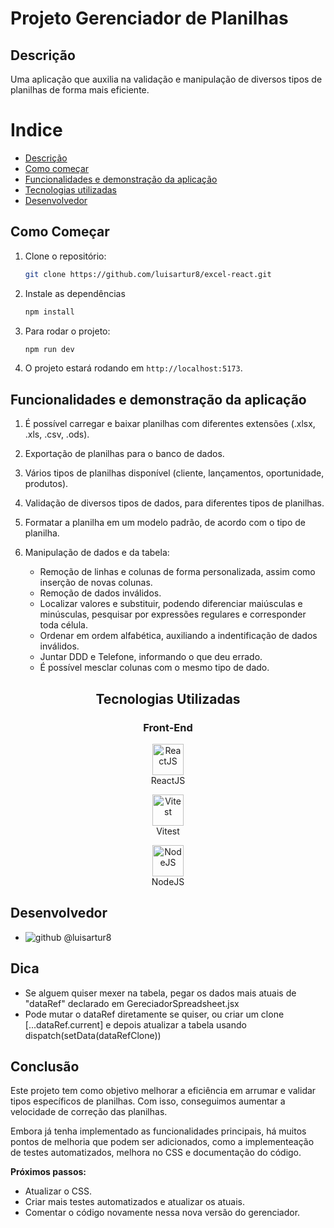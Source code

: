 # Projeto Gerenciador de Planilhas

## Descrição
Uma aplicação que auxilia na validação e manipulação de diversos tipos de planilhas de forma mais eficiente.

# Indice

* [Descrição](#descrição)
* [Como começar](#como-começar)
* [Funcionalidades e demonstração da aplicação](#funcionalidades-e-demonstração-da-aplicação)
* [Tecnologias utilizadas](#tecnologias-utilizadas)
* [Desenvolvedor](#desenvolvedor)

## Como Começar

1. Clone o repositório:
    ```bash
    git clone https://github.com/luisartur8/excel-react.git

2. Instale as dependências
    ```bash
    npm install
    ```

3. Para rodar o projeto:
    ```bash
    npm run dev
    ```

4. O projeto estará rodando em `http://localhost:5173`.

## Funcionalidades e demonstração da aplicação

1. É possível carregar e baixar planilhas com diferentes extensões (.xlsx, .xls, .csv, .ods).

2. Exportação de planilhas para o banco de dados.

3. Vários tipos de planilhas disponível (cliente, lançamentos, oportunidade, produtos).

4. Validação de diversos tipos de dados, para diferentes tipos de planilhas.

5. Formatar a planilha em um modelo padrão, de acordo com o tipo de planilha.

6. Manipulação de dados e da tabela:
    * Remoção de linhas e colunas de forma personalizada, assim como inserção de novas colunas.
    * Remoção de dados inválidos.
    * Localizar valores e substituir, podendo diferenciar maiúsculas e minúsculas, pesquisar por expressões regulares e corresponder toda célula.
    * Ordenar em ordem alfabética, auxiliando a indentificação de dados inválidos.
    * Juntar DDD e Telefone, informando o que deu errado.
    * É possível mesclar colunas com o mesmo tipo de dado.

<h2 align="center">Tecnologias Utilizadas</h2>

<h3 align="center">Front-End</h3>
<p align="center">
  <img src="https://skillicons.dev/icons?i=react&theme=light" alt="ReactJS" width="50" height="50">
  <br>ReactJS
</p>

<p align="center">
  <img src="https://skillicons.dev/icons?i=vitest&theme=light" alt="Vitest" width="50" height="50">
  <br>Vitest
</p>

<p align="center">
  <img src="https://skillicons.dev/icons?i=nodejs&theme=light" alt="NodeJS" width="50" height="50">
  <br>NodeJS
</p>

## Desenvolvedor
- ![github](https://skillicons.dev/icons?i=github&theme=light) @luisartur8

## Dica
- Se alguem quiser mexer na tabela, pegar os dados mais atuais de "dataRef" declarado em GereciadorSpreadsheet.jsx
- Pode mutar o dataRef diretamente se quiser, ou criar um clone [...dataRef.current] e depois atualizar a tabela usando dispatch(setData(dataRefClone))

## Conclusão

Este projeto tem como objetivo melhorar a eficiência em arrumar e validar tipos específicos de planilhas. Com isso, conseguimos aumentar a velocidade de correção das planilhas.

Embora já tenha implementado as funcionalidades principais, há muitos pontos de melhoria que podem ser adicionados, como a 
implementeação de testes automatizados, melhora no CSS e documentação do código.

**Próximos passos:**
- Atualizar o CSS.
- Criar mais testes automatizados e atualizar os atuais.
- Comentar o código novamente nessa nova versão do gerenciador.